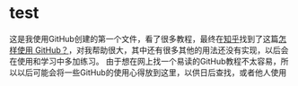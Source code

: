 # test
这是我使用GitHub创建的第一个文件，看了很多教程，最终在[知乎](https://www.zhihu.com/)找到了这篇[怎样使用 GitHub？](https://www.zhihu.com/question/20070065)，对我帮助很大，其中还有很多其他的用法还没有实现，以后会在使用和学习中多加练习。
由于想在网上找一个易读的GitHub教程不太容易，所以以后可能会将一些GitHub的使用心得放到这里，以供日后查找，或者他人使用
